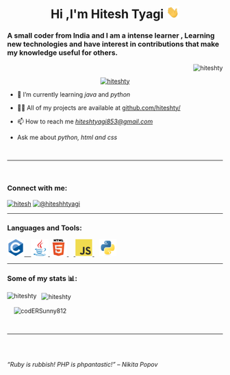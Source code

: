 <h1 align="center">Hi ,I'm Hitesh Tyagi <img  src="https://raw.githubusercontent.com/ABSphreak/ABSphreak/master/gifs/Hi.gif" width="30px"> </h1>

<h3 align="left">A small coder from India and I am a intense learner ,  Learning new technologies and have interest  in contributions that make my knowledge useful for others.</h3>


<p align="right"> <img src="https://komarev.com/ghpvc/?username=hiteshty&label=Profile%20views&color=0e75b6&style=flat" alt="hiteshty" /> </p>

<p align="center"> <a href="https://github.com/ryo-ma/github-profile-trophy"><img src="https://github-profile-trophy.vercel.app/?username=hiteshty&theme=darkhub&margin-w=5&no-bg=True&no-frame=False" alt="hiteshty" /></a> </p>


- 🌱 I’m currently learning *java* and *python*

- 👨‍💻 All of my projects are available at [github.com/hiteshty/](github.com/hiteshty)

- 📫 How to reach me *hiteshtyagi853@gmail.com*
 
- Ask me about *python, html and css*
 <br>
<hr>
<br>
<h3 align="left"> Connect with me:</h3>
<p align="left">
<a href="https://www.linkedin.com/in/hitesh-tyagi-15009920b/" target="_blank"><img align="center" src="https://raw.githubusercontent.com/rahuldkjain/github-profile-readme-generator/master/src/images/icons/Social/linked-in-alt.svg" alt="hitesh" height="30" width="40" /></a>&nbsp;<a href="https://www.instagram.com/hiteshhtyagi/" target="_blank"><img align="center" src="https://raw.githubusercontent.com/rahuldkjain/github-profile-readme-generator/master/src/images/icons/Social/instagram.svg" alt="@hiteshhtyagi" height="30" width="40" /></a>&nbsp;
</p> 
<hr>
<h3 align="left">Languages and Tools:</h3>
<a href="https://www.cprogramming.com/" target="_blank" rel="noreferrer"> <img src="https://raw.githubusercontent.com/devicons/devicon/master/icons/c/c-original.svg" alt="c" width="40" height="40"/> &nbsp;&nbsp; <a href="https://www.java.com" target="_blank" rel="noreferrer"> <img src="https://raw.githubusercontent.com/devicons/devicon/master/icons/java/java-original.svg" alt="java" width="40" height="40"/> </a> </a> <a href="https://www.w3.org/html/" target="_blank" rel="noreferrer"> <img src="https://raw.githubusercontent.com/devicons/devicon/master/icons/html5/html5-original-wordmark.svg" alt="html5" width="40" height="40"/> </a> &nbsp;&nbsp;&nbsp;<a href="https://developer.mozilla.org/en-US/docs/Web/JavaScript" target="_blank" rel="noreferrer"> <img src="https://raw.githubusercontent.com/devicons/devicon/master/icons/javascript/javascript-original.svg" alt="javascript" width="40" height="40"/> </a>&nbsp;&nbsp; <a href="https://www.python.org" target="_blank" rel="noreferrer"> <img src="https://raw.githubusercontent.com/devicons/devicon/master/icons/python/python-original.svg" alt="python" width="40" height="40"/> </a>  
</p>

<hr>
<h3 align="left"> Some of my stats 📊:</h3>


 <p><img align="left" src="https://github-readme-stats.vercel.app/api/top-langs/?username=hiteshty&langs_count=8&show_icons=true&locale=en&theme=midnight-purple" alt="hiteshty" /></p>

<p>&nbsp;&nbsp;&nbsp;<img align="center" src="https://github-readme-stats.vercel.app/api?username=hiteshty&show_icons=true&theme=midnight-purple" alt="hiteshty" /></p>

<p>&nbsp;&nbsp;&nbsp; <img align="center" src="https://github-readme-streak-stats.herokuapp.com/?user=hiteshty&theme=midnight-purple" alt="codERSunny812" /></p>


<p> &nbsp;&nbsp;&nbsp;<img scr="https://github-readme-stats.vercel.app/api/pin/?username=hiteshty&repo=https://github.com/hiteshty/myportfolio"> </p> 
 
 <hr>



 <br>
 <br>
 <p>
  <i>“Ruby is rubbish! PHP is phpantastic!”</i>
  <i> – Nikita Popov</i>
 </p>
 

 
